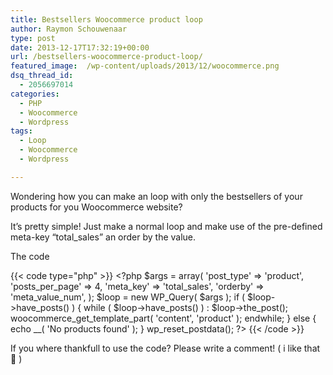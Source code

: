 ```yaml
---
title: Bestsellers Woocommerce product loop
author: Raymon Schouwenaar
type: post
date: 2013-12-17T17:32:19+00:00
url: /bestsellers-woocommerce-product-loop/
featured_image:  /wp-content/uploads/2013/12/woocommerce.png
dsq_thread_id:
  - 2056697014
categories:
  - PHP
  - Woocommerce
  - Wordpress
tags:
  - Loop
  - Woocommerce
  - Wordpress

---
```

Wondering how you can make an loop with only the bestsellers of your products for you Woocommerce website?

It&#8217;s pretty simple! Just make a normal loop and make use of the pre-defined meta-key &#8220;total_sales&#8221; an order by the value.

The code

{{< code type="php" >}}
  &lt;?php
  $args = array(
    'post_type' =&gt; 'product',
    'posts_per_page' =&gt; 4,
    'meta_key' =&gt; 'total_sales',
    'orderby' =&gt; 'meta_value_num',
  );
  $loop = new WP_Query( $args );
  if ( $loop-&gt;have_posts() ) {
    while ( $loop-&gt;have_posts() ) : $loop-&gt;the_post();
    woocommerce_get_template_part( 'content', 'product' );
    endwhile;
  } else {
    echo __( 'No products found' );
  }
  wp_reset_postdata();
  ?&gt;
{{< /code >}}

If you where thankfull to use the code? Please write a comment! ( i like that 🙂 )